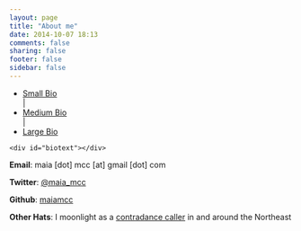 ```yaml
---
layout: page
title: "About me"
date: 2014-10-07 18:13
comments: false
sharing: false
footer: false
sidebar: false
---
```

<script type="text/javascript">
    window.bios = {
        small: "<p>Maia lives in NYC and makes things on computers and on the internet (generally in Go, Javascript, or Python). When she’s not making things on computers, she’s usually singing, dancing, or eating good food.</p>",
        med: "<p>Maia is currently a backend software engineer at <a href='//www.shopspring.com/'>Spring</a>, a mobile shopping app based in New York City. Before that, she was an intern with GNOME via <a href='//www.gnome.org/outreachy/'>Outreachy</a> (formerly OPW), working on <a href='//wiki.gnome.org/Apps/Music'>GNOME Music</a>. Born and raised in NYC, Maia graduated from Williams College in 2014 with a B.A. in music. From there, she went to the <a href='//www.recurse.com/'>Recurse Center</a> in NYC, a 3-month self-directed programmers’ retreat. At the Recurse Center, she taught herself Python and pursued a handful of personal projects. These days, she primarily works in Go, Javascript, and Python. Within programming but outside of work, she volunteers with <a href='//ragtag.org'>Ragtag</a> and hacks on pet projects; outside of programming, her interests include singing, dancing, and good food.</p>",
        large: "<p>Senior year of college, Maia took a CS class on a whim (and later that semester participated in the Williams College Game Jam and made <a href='/projects/gravity/play.html'>Gravity</a>). After graduating with a B.A. in music, she went to the <a href='//www.recurse.com/'>Recurse Center</a>, a 3-month self-directed programmers’ retreat in New York City. There she taught herself Python and hacked on various things. After her stint at RC, Maia interned for GNOME via <a href='//www.gnome.org/outreachy/'>Outreachy</a> (formerly OPW), working on <a href='//wiki.gnome.org/Apps/Music'>GNOME Music</a>, and she's settled down for the time being as a backend engineer at <a href='//www.shopspring.com/'>Spring</a>, a mobile shopping app and web platform built in (among other languages) Go and Python. She directs her extra programming energies towards <a href='//ragtag.org'>Ragtag</a> and pet projects. When not programming, Maia can usually be found singing, conducting, composing, dancing, cooking, or eating. She was born and raised in New York City, where she is currently based.</p>",
    };
</script>

<script type="text/javascript" language="javascript" class="init">
  $(document).ready(function() {
    processURLHash()
  } );

  window.onhashchange = function() {
    processURLHash()
  };

  function processURLHash(){
    curHash = location.hash.slice(1);
    if (curHash == ""){
      loadBio("med")
    }
    else {
      loadBio(curHash)
    }
  }

  function loadBio(bioName){
    $('#biotext').html("") // clear
    $('#biotext').html(window.bios[bioName]) // populate
    selectOne(bioName) // highlight link as selected
  }

  function selectOne(bioName){
    $('ul li').removeClass("selected") // de-select all
    $('#'+bioName).toggleClass("selected") // select given bio
  }

</script>

<div id="biocontainer">
    <ul>
        <li id="small">
          <a href="#small" onclick="loadBio(this.hash.slice(1))">Small Bio</a>
        </li>
        <div class="spacer">
          |
        </div>
        <li id="med">
          <a href="#med" onclick="loadBio(this.hash.slice(1))">Medium Bio</a>
        </li>
        <div class="spacer">
          |
        </div>
        <li id="large">
          <a href="#large" onclick="loadBio(this.hash.slice(1))">Large Bio</a>
        </li>
    </ul>

    <div id="biotext"></div>
</div>

<div class="singlespaced">
  <p><strong>Email</strong>: maia [dot] mcc [at] gmail [dot] com</p>
  <p><strong>Twitter</strong>: <a href="//twitter.com/maia_mcc">@maia_mcc</a></p>
  <p><strong>Github</strong>: <a href="//github.com/maiamcc/">maiamcc</a></p>
  <p><strong>Other Hats</strong>: I moonlight as a <a href="//contra.maiamccormick.com">contradance caller</a> in and around the Northeast</p>
</div>

